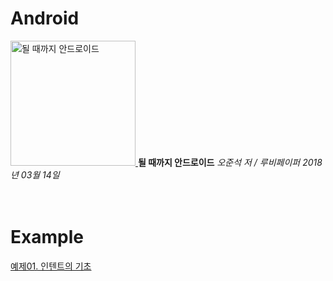 <h1>Android</h1>
<a href="http://www.yes24.com/Product/Goods/59298937?" title="Go to yes24">
  <img src="http://image.yes24.com/momo/TopCate1805/MidCate010/180490436.jpg" alt="될 때까지 안드로이드" width="200px">
</a>
<b>될 때까지 안드로이드</b>
<i>오준석 저 / 루비페이퍼 2018년 03월 14일</i>
<br><br><br>
<h1>Example</h1>
<a href="https://github.com/dahee8kim/Android/tree/master/ex01">예제01. 인텐트의 기초</a>
